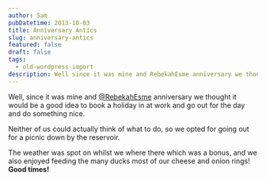 ```yaml
---
author: Sam
pubDatetime: 2013-10-03
title: Anniversary Antics
slug: anniversary-antics
featured: false
draft: false
tags:
  - old-wordpress-import
description: Well since it was mine and RebekahEsme anniversary we thought it would be a good idea to book a holiday in at work and go out for the day and do something nice...
---
```


Well, since it was mine and [@RebekahEsme](http://rebekahesme.com) anniversary we thought it would be a good idea to book a holiday in at work and go out for the day and do something nice. 

Neither of us could actually think of what to do, so we opted for going out for a picnic down by the reservoir. 

The weather was spot on whilst we where there which was a bonus, and we also enjoyed feeding the many ducks most of our cheese and onion rings! **Good times!**